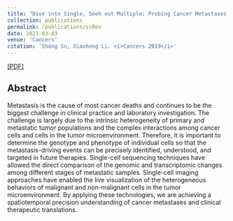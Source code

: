 ```yaml
---
title: "Dive into Single, Seek out Multiple: Probing Cancer Metastases via Single-Cell Sequencing and Imaging Techniques"
collection: publications
permalink: /publications/scRev
date: 2021-03-03
venue: 'Cancers'
citation: 'Shang Su, Xiaohong Li. <i>Cancers 2019</i>'
---
```


[[PDF]](https://www.mdpi.com/2072-6694/13/5/1067/pdf)

## Abstract
Metastasis is the cause of most cancer deaths and continues to be the biggest challenge in clinical practice and laboratory investigation. The challenge is largely due to the intrinsic heterogeneity of primary and metastatic tumor populations and the complex interactions among cancer cells and cells in the tumor microenvironment. Therefore, it is important to determine the genotype and phenotype of individual cells so that the metastasis-driving events can be precisely identified, understood, and targeted in future therapies. Single-cell sequencing techniques have allowed the direct comparison of the genomic and transcriptomic changes among different stages of metastatic samples. Single-cell imaging approaches have enabled the live visualization of the heterogeneous behaviors of malignant and non-malignant cells in the tumor microenvironment. By applying these technologies, we are achieving a spatiotemporal precision understanding of cancer metastases and clinical therapeutic translations.

